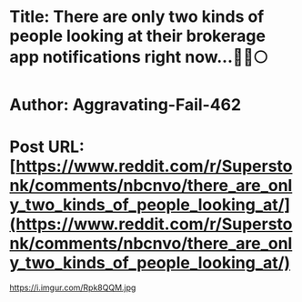 # Title: There are only two kinds of people looking at their brokerage app notifications right now...🦍🚀🌕
# Author: Aggravating-Fail-462
# Post URL: [https://www.reddit.com/r/Superstonk/comments/nbcnvo/there_are_only_two_kinds_of_people_looking_at/](https://www.reddit.com/r/Superstonk/comments/nbcnvo/there_are_only_two_kinds_of_people_looking_at/)


https://i.imgur.com/Rpk8QQM.jpg